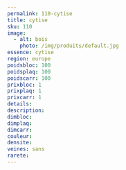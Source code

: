 ```yaml
---
permalink: 110-cytise
title: cytise 
sku: 110
image: 
  - alt: bois
    photo: /img/produits/default.jpg
essence: cytise 
region: europe
poidsbloc: 100
poidsplaq: 100
poidscarr: 100
prixbloc: 1
prixplaq: 1
prixcarr: 1
details: 
description: 
dimbloc: 
dimplaq: 
dimcarr: 
couleur: 
densite: 
veines: sans
rarete: 
---
```

